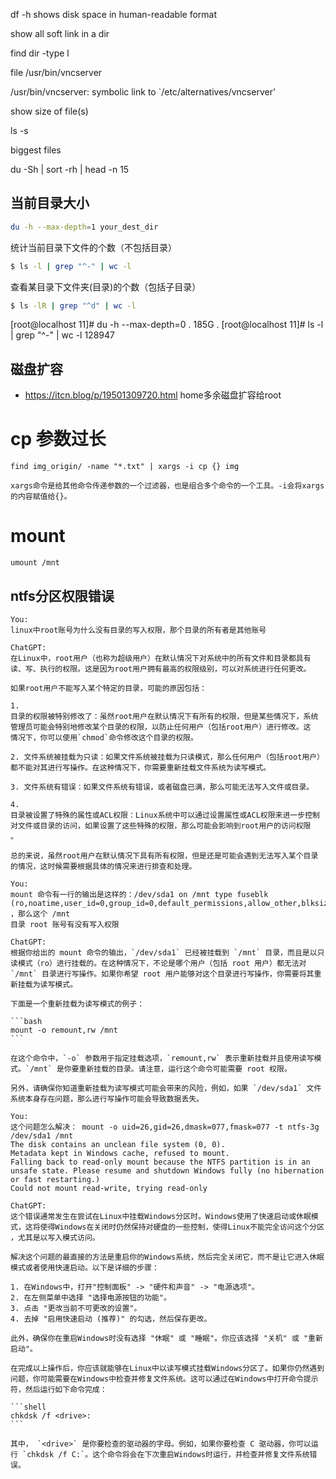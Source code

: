 

df -h shows disk space in human-readable format



show all soft link in a dir

  find dir -type l



file /usr/bin/vncserver

  /usr/bin/vncserver: symbolic link to `/etc/alternatives/vncserver'



show size of file(s)

  ls -s



biggest files

  du -Sh | sort -rh | head -n 15



## 当前目录大小



```bash
du -h --max-depth=1 your_dest_dir
```



统计当前目录下文件的个数（不包括目录）

```bash
$ ls -l | grep "^-" | wc -l
```



查看某目录下文件夹(目录)的个数（包括子目录）

```bash
$ ls -lR | grep "^d" | wc -l
```



[root@localhost 11]# du -h --max-depth=0 .
185G	.
[root@localhost 11]# ls -l | grep "^-" | wc -l
128947



## 磁盘扩容

- https://itcn.blog/p/19501309720.html home多余磁盘扩容给root





# cp 参数过长

```
find img_origin/ -name "*.txt" | xargs -i cp {} img

xargs命令是给其他命令传递参数的一个过滤器，也是组合多个命令的一个工具。-i会将xargs的内容赋值给{}。

```



# mount

```
umount /mnt

```

## ntfs分区权限错误 

```
You:
linux中root账号为什么没有目录的写入权限，那个目录的所有者是其他账号

ChatGPT:
在Linux中，root用户（也称为超级用户）在默认情况下对系统中的所有文件和目录都具有读、写、执行的权限。这是因为root用户拥有最高的权限级别，可以对系统进行任何更改。   

如果root用户不能写入某个特定的目录，可能的原因包括：

1. 
目录的权限被特别修改了：虽然root用户在默认情况下有所有的权限，但是某些情况下，系统管理员可能会特别地修改某个目录的权限，以防止任何用户（包括root用户）进行修改。这
情况下，你可以使用`chmod`命令修改这个目录的权限。

2. 文件系统被挂载为只读：如果文件系统被挂载为只读模式，那么任何用户（包括root用户）都不能对其进行写操作。在这种情况下，你需要重新挂载文件系统为读写模式。

3. 文件系统有错误：如果文件系统有错误，或者磁盘已满，那么可能无法写入文件或目录。

4. 
目录被设置了特殊的属性或ACL权限：Linux系统中可以通过设置属性或ACL权限来进一步控制对文件或目录的访问，如果设置了这些特殊的权限，那么可能会影响到root用户的访问权限 
。

总的来说，虽然root用户在默认情况下具有所有权限，但是还是可能会遇到无法写入某个目录的情况，这时候需要根据具体的情况来进行排查和处理。

You:
mount 命令有一行的输出是这样的：/dev/sda1 on /mnt type fuseblk (ro,noatime,user_id=0,group_id=0,default_permissions,allow_other,blksize=4096)  ，那么这个 /mnt    
目录 root 账号有没有写入权限

ChatGPT:
根据你给出的 mount 命令的输出，`/dev/sda1` 已经被挂载到 `/mnt` 目录，而且是以只读模式（ro）进行挂载的。在这种情况下，不论是哪个用户（包括 root 用户）都无法对     
`/mnt` 目录进行写操作。如果你希望 root 用户能够对这个目录进行写操作，你需要将其重新挂载为读写模式。

下面是一个重新挂载为读写模式的例子：

​```bash
mount -o remount,rw /mnt
​```

在这个命令中，`-o` 参数用于指定挂载选项，`remount,rw` 表示重新挂载并且使用读写模式。`/mnt` 是你要重新挂载的目录。请注意，运行这个命令可能需要 root 权限。

另外，请确保你知道重新挂载为读写模式可能会带来的风险，例如，如果 `/dev/sda1` 文件系统本身存在问题，那么进行写操作可能会导致数据丢失。

You:
这个问题怎么解决： mount -o uid=26,gid=26,dmask=077,fmask=077 -t ntfs-3g /dev/sda1 /mnt
The disk contains an unclean file system (0, 0).
Metadata kept in Windows cache, refused to mount.
Falling back to read-only mount because the NTFS partition is in an
unsafe state. Please resume and shutdown Windows fully (no hibernation
or fast restarting.)
Could not mount read-write, trying read-only

ChatGPT:
这个错误通常发生在尝试在Linux中挂载Windows分区时。Windows使用了快速启动或休眠模式，这将使得Windows在关闭时仍然保持对硬盘的一些控制，使得Linux不能完全访问这个分区 
，尤其是以写入模式访问。

解决这个问题的最直接的方法是重启你的Windows系统，然后完全关闭它，而不是让它进入休眠模式或者使用快速启动。以下是详细的步骤：

1. 在Windows中，打开"控制面板" -> "硬件和声音" -> "电源选项"。
2. 在左侧菜单中选择 "选择电源按钮的功能"。
3. 点击 "更改当前不可更改的设置"。
4. 去掉 "启用快速启动 (推荐)" 的勾选，然后保存更改。

此外，确保你在重启Windows时没有选择 "休眠" 或 "睡眠"。你应该选择 "关机" 或 "重新启动"。

在完成以上操作后，你应该就能够在Linux中以读写模式挂载Windows分区了。如果你仍然遇到问题，你可能需要在Windows中检查并修复文件系统。这可以通过在Windows中打开命令提示
符，然后运行如下命令完成：

​```shell
chkdsk /f <drive>:
​```

其中， `<drive>` 是你要检查的驱动器的字母。例如，如果你要检查 C 驱动器，你可以运行 `chkdsk /f C:`。这个命令将会在下次重启Windows时运行，并检查并修复文件系统错误。
```

